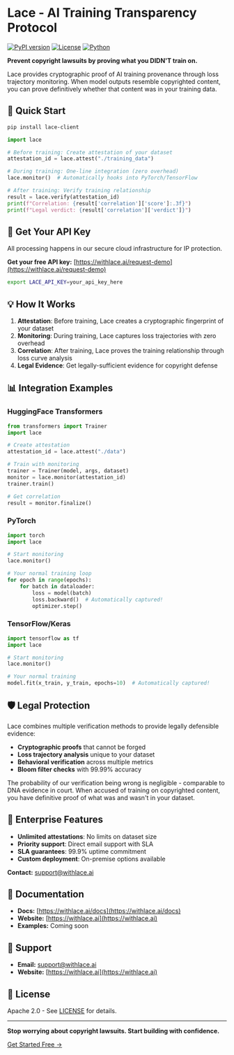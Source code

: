 # Lace - AI Training Transparency Protocol

[![PyPI version](https://badge.fury.io/py/lace-client.svg)](https://badge.fury.io/py/lace-client)
[![License](https://img.shields.io/badge/License-Apache_2.0-blue.svg)](https://opensource.org/licenses/Apache-2.0)
[![Python](https://img.shields.io/pypi/pyversions/lace-client.svg)](https://pypi.org/project/lace-client/)

**Prevent copyright lawsuits by proving what you DIDN'T train on.**

Lace provides cryptographic proof of AI training provenance through loss trajectory monitoring. When model outputs resemble copyrighted content, you can prove definitively whether that content was in your training data.

## 🚀 Quick Start

```bash
pip install lace-client
```

```python
import lace

# Before training: Create attestation of your dataset
attestation_id = lace.attest("./training_data")

# During training: One-line integration (zero overhead)
lace.monitor()  # Automatically hooks into PyTorch/TensorFlow

# After training: Verify training relationship
result = lace.verify(attestation_id)
print(f"Correlation: {result['correlation']['score']:.3f}")
print(f"Legal verdict: {result['correlation']['verdict']}")
```

## 🔑 Get Your API Key

All processing happens in our secure cloud infrastructure for IP protection.

**Get your free API key:** [https://withlace.ai/request-demo](https://withlace.ai/request-demo)

```bash
export LACE_API_KEY=your_api_key_here
```

## 💡 How It Works

1. **Attestation**: Before training, Lace creates a cryptographic fingerprint of your dataset
2. **Monitoring**: During training, Lace captures loss trajectories with zero overhead
3. **Correlation**: After training, Lace proves the training relationship through loss curve analysis
4. **Legal Evidence**: Get legally-sufficient evidence for copyright defense

## 📊 Integration Examples

### HuggingFace Transformers

```python
from transformers import Trainer
import lace

# Create attestation
attestation_id = lace.attest("./data")

# Train with monitoring
trainer = Trainer(model, args, dataset)
monitor = lace.monitor(attestation_id)
trainer.train()

# Get correlation
result = monitor.finalize()
```

### PyTorch

```python
import torch
import lace

# Start monitoring
lace.monitor()

# Your normal training loop
for epoch in range(epochs):
    for batch in dataloader:
        loss = model(batch)
        loss.backward()  # Automatically captured!
        optimizer.step()
```

### TensorFlow/Keras

```python
import tensorflow as tf
import lace

# Start monitoring
lace.monitor()

# Your normal training
model.fit(x_train, y_train, epochs=10)  # Automatically captured!
```

## 🛡️ Legal Protection

Lace combines multiple verification methods to provide legally defensible evidence:

- **Cryptographic proofs** that cannot be forged
- **Loss trajectory analysis** unique to your dataset
- **Behavioral verification** across multiple metrics
- **Bloom filter checks** with 99.99% accuracy

The probability of our verification being wrong is negligible - comparable to DNA evidence in court. When accused of training on copyrighted content, you have definitive proof of what was and wasn't in your dataset.

## 🏢 Enterprise Features

- **Unlimited attestations**: No limits on dataset size
- **Priority support**: Direct email support with SLA
- **SLA guarantees**: 99.9% uptime commitment
- **Custom deployment**: On-premise options available

**Contact:** support@withlace.ai

## 📖 Documentation

- **Docs:** [https://withlace.ai/docs](https://withlace.ai/docs)
- **Website:** [https://withlace.ai](https://withlace.ai)
- **Examples:** Coming soon

## 🤝 Support

- **Email:** support@withlace.ai
- **Website:** [https://withlace.ai](https://withlace.ai)

## 📄 License

Apache 2.0 - See [LICENSE](LICENSE) for details.

---

**Stop worrying about copyright lawsuits. Start building with confidence.**

[Get Started Free →](https://withlace.ai)